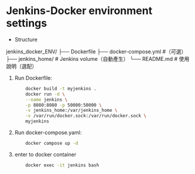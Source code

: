 # Jenkins-Docker environment settings

* Structure

jenkins_docker_ENV/
├── Dockerfile
├── docker-compose.yml         #（可選）
├── jenkins_home/              # Jenkins volume（自動產生）
└── README.md                  # 使用說明（選配）

1. Run Dockerfile:

    ```Bash
        docker build -t myjenkins .
        docker run -d \
        --name jenkins \
        -p 8080:8080 -p 50000:50000 \
        -v jenkins_home:/var/jenkins_home \
        -v /var/run/docker.sock:/var/run/docker.sock \
        myjenkins
    ```

2. Run docker-compose.yaml:

    ```Bash
        docker compose up -d
    ```

3. enter to docker container

    ```Bash
        docker exec -it jenkins bash
    ```